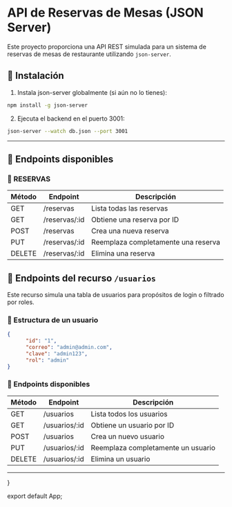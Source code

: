 # API de Reservas de Mesas (JSON Server)

Este proyecto proporciona una API REST simulada para un sistema de reservas de mesas de restaurante utilizando `json-server`.

## 🚀 Instalación

1. Instala json-server globalmente (si aún no lo tienes):

```bash
npm install -g json-server
```

2. Ejecuta el backend en el puerto 3001:

```bash
json-server --watch db.json --port 3001
```

---

## 📌 Endpoints disponibles

### 🔹 RESERVAS

| Método | Endpoint         | Descripción                                      |
|--------|------------------|--------------------------------------------------|
| GET    | /reservas        | Lista todas las reservas                         |
| GET    | /reservas/:id    | Obtiene una reserva por ID                       |
| POST   | /reservas        | Crea una nueva reserva                           |
| PUT    | /reservas/:id    | Reemplaza completamente una reserva              |
| DELETE | /reservas/:id    | Elimina una reserva                              |


## 👤 Endpoints del recurso `/usuarios`

Este recurso simula una tabla de usuarios para propósitos de login o filtrado por roles.

### 📄 Estructura de un usuario

```json
{
      "id": "1",
      "correo": "admin@admin.com",
      "clave": "admin123",
      "rol": "admin"
}
```

### 🔹 Endpoints disponibles

| Método | Endpoint        | Descripción                          |
|--------|-----------------|--------------------------------------|
| GET    | /usuarios       | Lista todos los usuarios             |
| GET    | /usuarios/:id   | Obtiene un usuario por ID            |
| POST   | /usuarios       | Crea un nuevo usuario                |
| PUT    | /usuarios/:id   | Reemplaza completamente un usuario   |
| DELETE | /usuarios/:id   | Elimina un usuario                   |

---


}

export default App;
```
